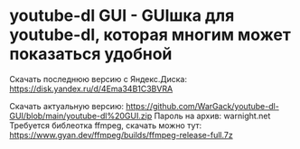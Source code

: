 # youtube-dl GUI - GUIшка для youtube-dl, которая многим может показаться удобной

Скачать последнюю версию с Яндекс.Диска: https://disk.yandex.ru/d/4Ema34B1C3BVRA

Скачать актуальную версию: https://github.com/WarGack/youtube-dl-GUI/blob/main/youtube-dl%20GUI.zip Пароль на архив: warnight.net Требуется библеотка ffmpeg, скачать можно тут: https://www.gyan.dev/ffmpeg/builds/ffmpeg-release-full.7z

